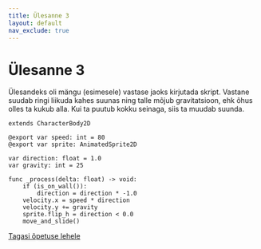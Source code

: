 ```yaml
---
title: Ülesanne 3
layout: default
nav_exclude: true
---
```


# Ülesanne 3

Ülesandeks oli mängu (esimesele) vastase jaoks kirjutada skript. Vastane suudab ringi liikuda kahes suunas ning talle mõjub gravitatsioon, ehk õhus olles ta kukub alla. Kui ta puutub kokku seinaga, siis ta muudab suunda.

```gdscript
extends CharacterBody2D

@export var speed: int = 80
@export var sprite: AnimatedSprite2D

var direction: float = 1.0
var gravity: int = 25

func _process(delta: float) -> void:
	if (is_on_wall()):
		direction = direction * -1.0
	velocity.x = speed * direction
	velocity.y += gravity
	sprite.flip_h = direction < 0.0
	move_and_slide()
```

[Tagasi õpetuse lehele](../2d-mang/vastane#ülesanne-3)